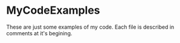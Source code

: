 # MyCodeExamples

These are just some examples of my code. Each file is described in comments at it's begining.

